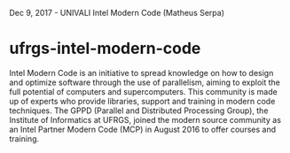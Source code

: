 Dec 9, 2017 - UNIVALI Intel Modern Code (Matheus Serpa)

# ufrgs-intel-modern-code
Intel Modern Code is an initiative to spread knowledge on how to design and optimize software through the use of parallelism, aiming to exploit the full potential of computers and supercomputers. This community is made up of experts who provide libraries, support and training in modern code techniques. The GPPD (Parallel and Distributed Processing Group), the Institute of Informatics at UFRGS, joined the modern source community as an Intel Partner Modern Code (MCP) in August 2016 to offer courses and training.
